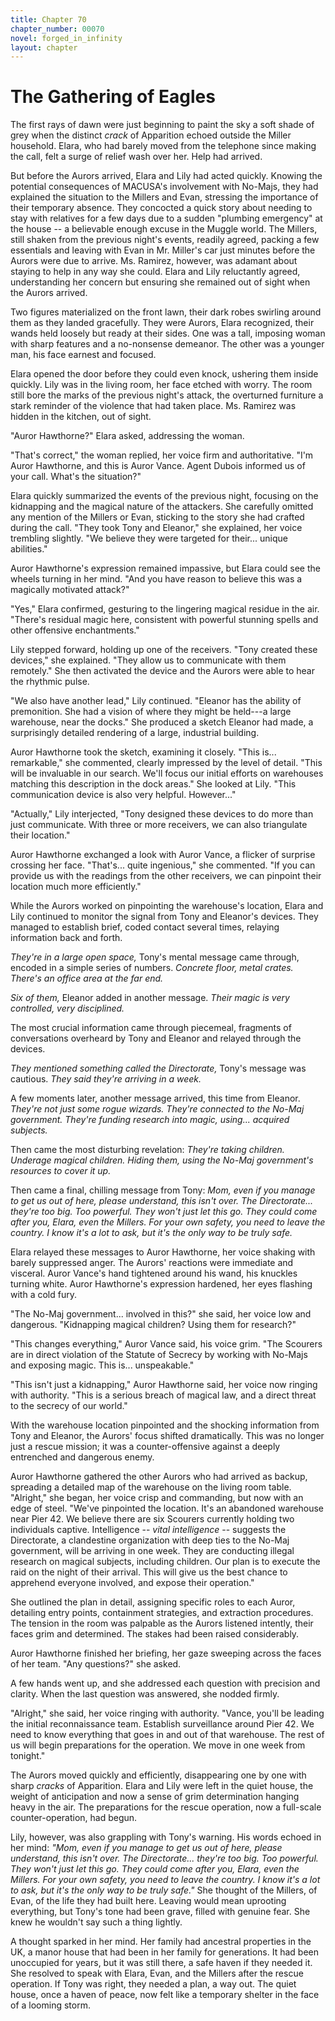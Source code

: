 ```yaml
---
title: Chapter 70
chapter_number: 00070
novel: forged_in_infinity
layout: chapter
---
```


# **The Gathering of Eagles**

The first rays of dawn were just beginning to paint the sky a soft shade
of grey when the distinct *crack* of Apparition echoed outside the
Miller household. Elara, who had barely moved from the telephone since
making the call, felt a surge of relief wash over her. Help had arrived.

But before the Aurors arrived, Elara and Lily had acted quickly. Knowing
the potential consequences of MACUSA's involvement with No-Majs, they
had explained the situation to the Millers and Evan, stressing the
importance of their temporary absence. They concocted a quick story
about needing to stay with relatives for a few days due to a sudden
"plumbing emergency" at the house -- a believable enough excuse in the
Muggle world. The Millers, still shaken from the previous night's
events, readily agreed, packing a few essentials and leaving with Evan
in Mr. Miller's car just minutes before the Aurors were due to arrive.
Ms. Ramirez, however, was adamant about staying to help in any way she
could. Elara and Lily reluctantly agreed, understanding her concern but
ensuring she remained out of sight when the Aurors arrived.

Two figures materialized on the front lawn, their dark robes swirling
around them as they landed gracefully. They were Aurors, Elara
recognized, their wands held loosely but ready at their sides. One was a
tall, imposing woman with sharp features and a no-nonsense demeanor. The
other was a younger man, his face earnest and focused.

Elara opened the door before they could even knock, ushering them inside
quickly. Lily was in the living room, her face etched with worry. The
room still bore the marks of the previous night's attack, the overturned
furniture a stark reminder of the violence that had taken place. Ms.
Ramirez was hidden in the kitchen, out of sight.

"Auror Hawthorne?" Elara asked, addressing the woman.

"That's correct," the woman replied, her voice firm and authoritative.
"I'm Auror Hawthorne, and this is Auror Vance. Agent Dubois informed us
of your call. What's the situation?"

Elara quickly summarized the events of the previous night, focusing on
the kidnapping and the magical nature of the attackers. She carefully
omitted any mention of the Millers or Evan, sticking to the story she
had crafted during the call. "They took Tony and Eleanor," she
explained, her voice trembling slightly. "We believe they were targeted
for their... unique abilities."

Auror Hawthorne's expression remained impassive, but Elara could see the
wheels turning in her mind. "And you have reason to believe this was a
magically motivated attack?"

"Yes," Elara confirmed, gesturing to the lingering magical residue in
the air. "There's residual magic here, consistent with powerful stunning
spells and other offensive enchantments."

Lily stepped forward, holding up one of the receivers. "Tony created
these devices," she explained. "They allow us to communicate with them
remotely." She then activated the device and the Aurors were able to
hear the rhythmic pulse.

"We also have another lead," Lily continued. "Eleanor has the ability of
premonition. She had a vision of where they might be held---a large
warehouse, near the docks." She produced a sketch Eleanor had made, a
surprisingly detailed rendering of a large, industrial building.

Auror Hawthorne took the sketch, examining it closely. "This is...
remarkable," she commented, clearly impressed by the level of detail.
"This will be invaluable in our search. We'll focus our initial efforts
on warehouses matching this description in the dock areas." She looked
at Lily. "This communication device is also very helpful. However..."

"Actually," Lily interjected, "Tony designed these devices to do more
than just communicate. With three or more receivers, we can also
triangulate their location."

Auror Hawthorne exchanged a look with Auror Vance, a flicker of surprise
crossing her face. "That's... quite ingenious," she commented. "If you
can provide us with the readings from the other receivers, we can
pinpoint their location much more efficiently."

While the Aurors worked on pinpointing the warehouse's location, Elara
and Lily continued to monitor the signal from Tony and Eleanor's
devices. They managed to establish brief, coded contact several times,
relaying information back and forth.

*They're in a large open space,* Tony's mental message came through,
encoded in a simple series of numbers. *Concrete floor, metal crates.
There's an office area at the far end.*

*Six of them,* Eleanor added in another message. *Their magic is very
controlled, very disciplined.*

The most crucial information came through piecemeal, fragments of
conversations overheard by Tony and Eleanor and relayed through the
devices.

*They mentioned something called the Directorate,* Tony's message was
cautious. *They said they're arriving in a week.*

A few moments later, another message arrived, this time from Eleanor.
*They're not just some rogue wizards. They're connected to the No-Maj
government. They're funding research into magic, using... acquired
subjects.*

Then came the most disturbing revelation: *They're taking children.
Underage magical children. Hiding them, using the No-Maj government's
resources to cover it up.*

Then came a final, chilling message from Tony: *Mom, even if you manage
to get us out of here, please understand, this isn\'t over. The
Directorate... they\'re too big. Too powerful. They won't just let this
go. They could come after you, Elara, even the Millers. For your own
safety, you need to leave the country. I know it's a lot to ask, but
it's the only way to be truly safe.*

Elara relayed these messages to Auror Hawthorne, her voice shaking with
barely suppressed anger. The Aurors' reactions were immediate and
visceral. Auror Vance's hand tightened around his wand, his knuckles
turning white. Auror Hawthorne's expression hardened, her eyes flashing
with a cold fury.

"The No-Maj government... involved in this?" she said, her voice low and
dangerous. "Kidnapping magical children? Using them for research?"

"This changes everything," Auror Vance said, his voice grim. "The
Scourers are in direct violation of the Statute of Secrecy by working
with No-Majs and exposing magic. This is... unspeakable."

"This isn't just a kidnapping," Auror Hawthorne said, her voice now
ringing with authority. "This is a serious breach of magical law, and a
direct threat to the secrecy of our world."

With the warehouse location pinpointed and the shocking information from
Tony and Eleanor, the Aurors' focus shifted dramatically. This was no
longer just a rescue mission; it was a counter-offensive against a
deeply entrenched and dangerous enemy.

Auror Hawthorne gathered the other Aurors who had arrived as backup,
spreading a detailed map of the warehouse on the living room table.
"Alright," she began, her voice crisp and commanding, but now with an
edge of steel. "We've pinpointed the location. It's an abandoned
warehouse near Pier 42. We believe there are six Scourers currently
holding two individuals captive. Intelligence -- *vital intelligence* --
suggests the Directorate, a clandestine organization with deep ties to
the No-Maj government, will be arriving in one week. They are conducting
illegal research on magical subjects, including children. Our plan is to
execute the raid on the night of their arrival. This will give us the
best chance to apprehend everyone involved, and expose their operation."

She outlined the plan in detail, assigning specific roles to each Auror,
detailing entry points, containment strategies, and extraction
procedures. The tension in the room was palpable as the Aurors listened
intently, their faces grim and determined. The stakes had been raised
considerably.

Auror Hawthorne finished her briefing, her gaze sweeping across the
faces of her team. "Any questions?" she asked.

A few hands went up, and she addressed each question with precision and
clarity. When the last question was answered, she nodded firmly.

"Alright," she said, her voice ringing with authority. "Vance, you'll be
leading the initial reconnaissance team. Establish surveillance around
Pier 42. We need to know everything that goes in and out of that
warehouse. The rest of us will begin preparations for the operation. We
move in one week from tonight."

The Aurors moved quickly and efficiently, disappearing one by one with
sharp *cracks* of Apparition. Elara and Lily were left in the quiet
house, the weight of anticipation and now a sense of grim determination
hanging heavy in the air. The preparations for the rescue operation, now
a full-scale counter-operation, had begun.

Lily, however, was also grappling with Tony's warning. His words echoed
in her mind: *"Mom, even if you manage to get us out of here, please
understand, this isn\'t over. The Directorate... they\'re too big. Too
powerful. They won't just let this go. They could come after you, Elara,
even the Millers. For your own safety, you need to leave the country. I
know it's a lot to ask, but it's the only way to be truly safe."* She
thought of the Millers, of Evan, of the life they had built here.
Leaving would mean uprooting everything, but Tony's tone had been grave,
filled with genuine fear. She knew he wouldn't say such a thing lightly.

A thought sparked in her mind. Her family had ancestral properties in
the UK, a manor house that had been in her family for generations. It
had been unoccupied for years, but it was still there, a safe haven if
they needed it. She resolved to speak with Elara, Evan, and the Millers
after the rescue operation. If Tony was right, they needed a plan, a way
out. The quiet house, once a haven of peace, now felt like a temporary
shelter in the face of a looming storm.
